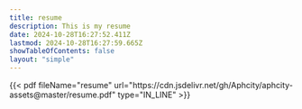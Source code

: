 ```yaml
---
title: resume
description: This is my resume
date: 2024-10-28T16:27:52.411Z
lastmod: 2024-10-28T16:27:59.665Z
showTableOfContents: false
layout: "simple"
---
```


<div class="max-w-full w-screen">
{{< pdf fileName="resume" url="https://cdn.jsdelivr.net/gh/Aphcity/aphcity-assets@master/resume.pdf" type="IN_LINE" >}}
</div>
<body>
<script type="text/javascript" src="https://documentservices.adobe.com/view-sdk/viewer.js"></script>
</body>